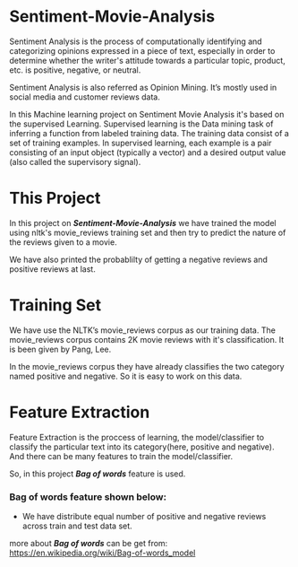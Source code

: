 # Sentiment-Movie-Analysis

Sentiment Analysis is the process of computationally identifying and categorizing opinions expressed in a piece of text, especially in order to determine whether the writer's attitude towards a particular topic, product, etc. is positive, negative, or neutral.

Sentiment Analysis is also referred as Opinion Mining. It’s mostly used in social media and customer reviews data.

In this Machine learning project on Sentiment Movie Analysis it's based on the supervised Learning. Supervised learning is the Data mining task of inferring a function from labeled training data. The training data consist of a set of training examples. In supervised learning, each example is a pair consisting of an input object (typically a vector) and a desired output value (also called the supervisory signal).

 # This Project
 In this project on ***Sentiment-Movie-Analysis*** we have trained the model using nltk's movie_reviews training set and then try to predict the nature of the reviews given to a movie.
 
 We have also printed the probablilty of getting a negative reviews and positive reviews at last.
 # Training Set
We have use the NLTK’s movie_reviews corpus as our training data. The movie_reviews corpus contains 2K movie reviews with it's classification. It is been given by Pang, Lee.

In the movie_reviews corpus they have already classifies the two category named positive and negative. So it is easy to work on this data.

# Feature Extraction
Feature Extraction is the proccess of learning, the model/classifier to classify the particular text into its category(here, positive and negative). And there can be many features to train the model/classifier.

So, in this project ***Bag of words*** feature is used.

### Bag of words feature shown below:
<ul>
 <li> We have distribute equal number of positive and negative reviews across train and test data set.</li>
</ul>

more about ***Bag of words*** can be get from: 
https://en.wikipedia.org/wiki/Bag-of-words_model



